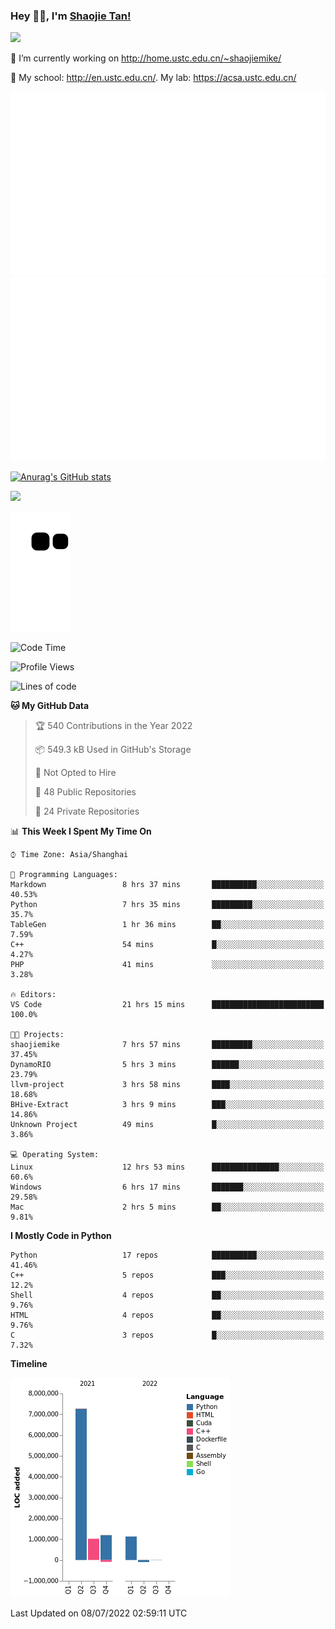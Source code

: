 

<!--
**Kirrito-k423/Kirrito-k423** is a ✨ _special_ ✨ repository because its `README.md` (this file) appears on your GitHub profile.

Here are some ideas to get you started:

- 🔭 I’m currently working on ...
- 🌱 I’m currently learning ...
- 👯 I’m looking to collaborate on ...
- 🤔 I’m looking for help with ...
- 💬 Ask me about ...
- 📫 How to reach me: ...
- 😄 Pronouns: ...
- ⚡ Fun fact: ...
-->
### Hey 👋🏽, I'm [Shaojie Tan!](http://home.ustc.edu.cn/~shaojiemike/about)

![](https://visitor-badge.glitch.me/badge?page_id=Kirrito-k423.Kirrito-k423)

🔭 I’m currently working on http://home.ustc.edu.cn/~shaojiemike/

👯 My school: http://en.ustc.edu.cn/. My lab: https://acsa.ustc.edu.cn/

![](https://github.com/Kirrito-k423/github-stats/blob/master/generated/overview.svg)
![](https://github.com/Kirrito-k423/github-stats/blob/master/generated/languages.svg)

[![Anurag's GitHub stats](https://github-readme-stats.vercel.app/api?username=Kirrito-k423&theme=flag-india&show_icons=true&hide=stars,prs,issues,contribs)](https://github.com/anuraghazra/github-readme-stats)

![](https://github-profile-summary-cards.vercel.app/api/cards/profile-details?username=Kirrito-k423&theme=vue)

![snake gif](https://github.com/Kirrito-k423/Kirrito-k423/blob/output/github-contribution-grid-snake.svg)

<!--START_SECTION:waka-->
![Code Time](http://img.shields.io/badge/Code%20Time-0%20secs-blue)

![Profile Views](http://img.shields.io/badge/Profile%20Views-0-blue)

![Lines of code](https://img.shields.io/badge/From%20Hello%20World%20I%27ve%20Written-10%20Million%20lines%20of%20code-blue)

**🐱 My GitHub Data** 

> 🏆 540 Contributions in the Year 2022
 > 
> 📦 549.3 kB Used in GitHub's Storage 
 > 
> 🚫 Not Opted to Hire
 > 
> 📜 48 Public Repositories 
 > 
> 🔑 24 Private Repositories  
 > 
📊 **This Week I Spent My Time On** 

```text
⌚︎ Time Zone: Asia/Shanghai

💬 Programming Languages: 
Markdown                 8 hrs 37 mins       ██████████░░░░░░░░░░░░░░░   40.53% 
Python                   7 hrs 35 mins       █████████░░░░░░░░░░░░░░░░   35.7% 
TableGen                 1 hr 36 mins        ██░░░░░░░░░░░░░░░░░░░░░░░   7.59% 
C++                      54 mins             █░░░░░░░░░░░░░░░░░░░░░░░░   4.27% 
PHP                      41 mins             ░░░░░░░░░░░░░░░░░░░░░░░░░   3.28%

🔥 Editors: 
VS Code                  21 hrs 15 mins      █████████████████████████   100.0%

🐱‍💻 Projects: 
shaojiemike              7 hrs 57 mins       █████████░░░░░░░░░░░░░░░░   37.45% 
DynamoRIO                5 hrs 3 mins        ██████░░░░░░░░░░░░░░░░░░░   23.79% 
llvm-project             3 hrs 58 mins       ████░░░░░░░░░░░░░░░░░░░░░   18.68% 
BHive-Extract            3 hrs 9 mins        ███░░░░░░░░░░░░░░░░░░░░░░   14.86% 
Unknown Project          49 mins             █░░░░░░░░░░░░░░░░░░░░░░░░   3.86%

💻 Operating System: 
Linux                    12 hrs 53 mins      ███████████████░░░░░░░░░░   60.6% 
Windows                  6 hrs 17 mins       ███████░░░░░░░░░░░░░░░░░░   29.58% 
Mac                      2 hrs 5 mins        ██░░░░░░░░░░░░░░░░░░░░░░░   9.81%

```

**I Mostly Code in Python** 

```text
Python                   17 repos            ██████████░░░░░░░░░░░░░░░   41.46% 
C++                      5 repos             ███░░░░░░░░░░░░░░░░░░░░░░   12.2% 
Shell                    4 repos             ██░░░░░░░░░░░░░░░░░░░░░░░   9.76% 
HTML                     4 repos             ██░░░░░░░░░░░░░░░░░░░░░░░   9.76% 
C                        3 repos             █░░░░░░░░░░░░░░░░░░░░░░░░   7.32%

```


**Timeline**

![Chart not found](https://raw.githubusercontent.com/Kirrito-k423/Kirrito-k423/main/charts/bar_graph.png) 


 Last Updated on 08/07/2022 02:59:11 UTC
<!--END_SECTION:waka-->

